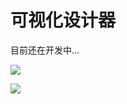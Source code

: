 # 可视化设计器

目前还在开发中...

![](https://tva1.sinaimg.cn/large/00831rSTly1gcz3bpc8yij31f00u0154.jpg)

![](https://tva1.sinaimg.cn/large/00831rSTly1gcz3bt0dd1j31f00u0gup.jpg)

